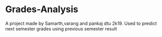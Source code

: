 # Grades-Analysis
A project made by Samarth,varang and pankaj dtu 2k19. Used to predict next semester grades using previous semester result
